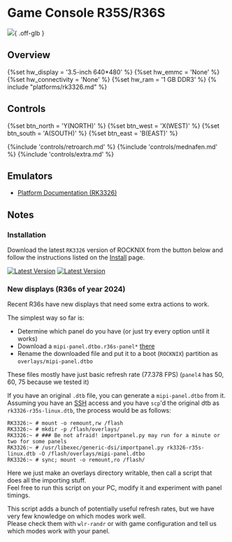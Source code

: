 # Game Console R35S/R36S

![](../../_inc/images/devices/unbranded-game-console-r36s.png){ .off-glb }

## Overview
{%set hw_display = '3.5-inch 640*480' %}
{%set hw_emmc = 'None' %}
{%set hw_connectivity = 'None' %}
{%set hw_ram = '1 GB DDR3' %}
{% include "platforms/rk3326.md" %}

## Controls

{%set btn_north = 'Y(NORTH)' %}
{%set btn_west = 'X(WEST)' %}
{%set btn_south = 'A(SOUTH)' %}
{%set btn_east = 'B(EAST)' %}

{%include 'controls/retroarch.md' %}
{%include 'controls/mednafen.md' %}
{%include 'controls/extra.md' %}

## Emulators

- [Platform Documentation (RK3326)](https://github.com/ROCKNIX/distribution/blob/main/documentation/PER_DEVICE_DOCUMENTATION/RK3326)

## Notes

### Installation

Download the latest `RK3326` version of ROCKNIX from the button below and follow the instructions listed on the [Install](../../../play/install/) page.

[![Latest Version](https://img.shields.io/github/release/ROCKNIX/distribution.svg?labelColor=111111&color=FF5555&label=Latest&style=flat#only-light)](https://github.com/ROCKNIX/distribution/releases/latest)
[![Latest Version](https://img.shields.io/github/release/ROCKNIX/distribution.svg?labelColor=dddddd&color=FF5555&label=Latest&style=flat#only-dark)](https://github.com/ROCKNIX/distribution/releases/latest)

### New displays (R36s of year 2024)

Recent R36s have new displays that need some extra actions to work.

The simplest way so far is:

* Determine which panel do you have (or just try every option until it works)
* Download a `mipi-panel.dtbo.r36s-panel*` [there](https://github.com/stolen/r.nix-distribution/releases/tag/panel_overlays)
* Rename the downloaded file and put it to a boot (`ROCKNIX`) partition as `overlays/mipi-panel.dtbo`

These files mostly have just basic refresh rate (77.378 FPS) (`panel4` has 50, 60, 75 because we tested it)

If you have an original `.dtb` file, you can generate a `mipi-panel.dtbo` from it.  
Assuming you have an [SSH](/faqs/#how-do-i-log-in-over-ssh-or-samba) access and you have `scp`'d the original dtb as `rk3326-r35s-linux.dtb`, the process would be as follows:
```console
RK3326:~ # mount -o remount,rw /flash
RK3326:~ # mkdir -p /flash/overlays/
RK3326:~ # ### Be not afraid! importpanel.py may run for a minute or two for some panels
RK3326:~ # /usr/libexec/generic-dsi/importpanel.py rk3326-r35s-linux.dtb -O /flash/overlays/mipi-panel.dtbo
RK3326:~ # sync; mount -o remount,ro /flash/
```
Here we just make an overlays directory writable, then call a script that does all the importing stuff.  
Feel free to run this script on your PC, modify it and experiment with panel timings.  

This script adds a bunch of potentially useful refresh rates, but we have very few knowledge on which modes work well.  
Please check them with `wlr-randr` or with game configuration and tell us which modes work with your panel.
